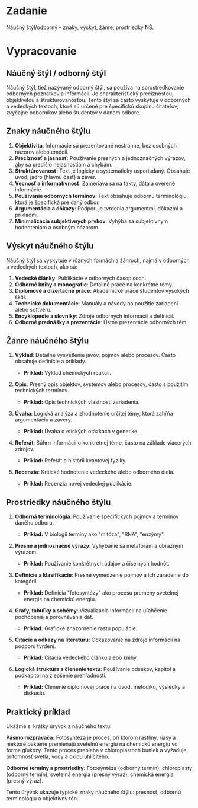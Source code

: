 # Zadanie

Náučný štýl/odborný – znaky, výskyt, žánre, prostriedky NŠ.

# Vypracovanie

## Náučný štýl / odborný štýl

Náučný štýl, tiež nazývaný odborný štýl, sa používa na sprostredkovanie odborných poznatkov a informácií. Je charakteristický precíznosťou, objektivitou a štruktúrovanosťou. Tento štýl sa často vyskytuje v odborných a vedeckých textoch, ktoré sú určené pre špecifickú skupinu čitateľov, zvyčajne odborníkov alebo študentov v danom odbore.

## Znaky náučného štýlu

1. **Objektivita**: Informácie sú prezentované nestranne, bez osobných názorov alebo emócií.
2. **Precíznosť a jasnosť**: Používanie presných a jednoznačných výrazov, aby sa predišlo nejasnostiam a chybám.
3. **Štruktúrovanosť**: Text je logicky a systematicky usporiadaný. Obsahuje úvod, jadro (hlavnú časť) a záver.
4. **Vecnosť a informatívnosť**: Zameriava sa na fakty, dáta a overené informácie.
5. **Používanie odborných termínov**: Text obsahuje odbornú terminológiu, ktorá je špecifická pre daný odbor.
6. **Argumentácia a dôkazy**: Podporuje tvrdenia argumentmi, dôkazmi a príkladmi.
7. **Minimalizácia subjektívnych prvkov**: Vyhýba sa subjektívnym hodnoteniam a osobným názorom.

## Výskyt náučného štýlu

Náučný štýl sa vyskytuje v rôznych formách a žánroch, najmä v odborných a vedeckých textoch, ako sú:

1. **Vedecké články**: Publikácie v odborných časopisoch.
2. **Odborné knihy a monografie**: Detailné práce na konkrétne témy.
3. **Diplomové a dizertačné práce**: Akademické práce študentov vysokých škôl.
4. **Technické dokumentácie**: Manuály a návody na použitie zariadení alebo softvéru.
5. **Encyklopédie a slovníky**: Zdroje odborných informácií a definícií.
6. **Odborné prednášky a prezentácie**: Ústne prezentácie odborných tém.

## Žánre náučného štýlu

1. **Výklad**: Detailné vysvetlenie javov, pojmov alebo procesov. Často obsahuje definície a príklady.
   - **Príklad:** Výklad chemických reakcií.

2. **Opis**: Presný opis objektov, systémov alebo procesov, často s použitím technických termínov.
   - **Príklad:** Opis technických vlastností zariadenia.

3. **Úvaha**: Logická analýza a zhodnotenie určitej témy, ktorá zahŕňa argumentáciu a závery.
   - **Príklad:** Úvaha o etických otázkach v genetike.

4. **Referát**: Súhrn informácií o konkrétnej téme, často na základe viacerých zdrojov.
   - **Príklad:** Referát o histórii kvantovej fyziky.

5. **Recenzia**: Kritické hodnotenie vedeckého alebo odborného diela.
   - **Príklad:** Recenzia novej vedeckej publikácie.

## Prostriedky náučného štýlu

1. **Odborná terminológia**: Používanie špecifických pojmov a termínov daného odboru.
   - **Príklad:** V biológii termíny ako "mitóza", "RNA", "enzýmy".

2. **Presné a jednoznačné výrazy**: Vyhýbanie sa metaforám a obrazným výrazom.
   - **Príklad:** Používanie konkrétnych údajov a číselných hodnôt.

3. **Definície a klasifikácie**: Presné vymedzenie pojmov a ich zaradenie do kategórií.
   - **Príklad:** Definícia "fotosyntézy" ako procesu premeny svetelnej energie na chemickú energiu.

4. **Grafy, tabuľky a schémy**: Vizualizácia informácií na uľahčenie pochopenia a porovnávania dát.
   - **Príklad:** Grafické znázornenie rastu populácie.

5. **Citácie a odkazy na literatúru**: Odkazovanie na zdroje informácií na podporu tvrdení.
   - **Príklad:** Citácia vedeckého článku alebo knihy.

6. **Logická štruktúra a členenie textu**: Používanie odsekov, kapitol a podkapitol na zlepšenie prehľadnosti.
   - **Príklad:** Členenie diplomovej práce na úvod, metodiku, výsledky a diskusiu.

## Praktický príklad

Ukážme si krátky úryvok z náučného textu:

**Pásmo rozprávača:**
Fotosyntéza je proces, pri ktorom rastliny, riasy a niektoré baktérie premieňajú svetelnú energiu na chemickú energiu vo forme glukózy. Tento proces prebieha v chloroplastoch buniek a vyžaduje prítomnosť svetla, vody a oxidu uhličitého. 

**Odborné termíny a prostriedky:**
Fotosyntéza (odborný termín), chloroplasty (odborný termín), svetelná energia (presný výraz), chemická energia (presný výraz).

Tento úryvok ukazuje typické znaky náučného štýlu: presnosť, odbornú terminológiu a objektívny tón.